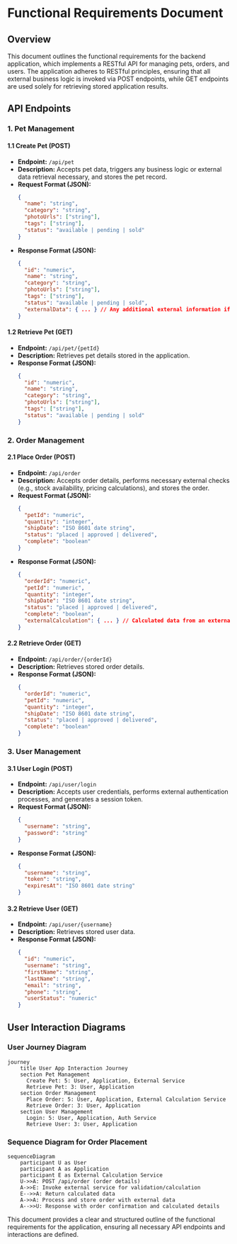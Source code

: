 # Functional Requirements Document

## Overview
This document outlines the functional requirements for the backend application, which implements a RESTful API for managing pets, orders, and users. The application adheres to RESTful principles, ensuring that all external business logic is invoked via POST endpoints, while GET endpoints are used solely for retrieving stored application results.

## API Endpoints

### 1. Pet Management

#### 1.1 Create Pet (POST)
- **Endpoint:** `/api/pet`
- **Description:** Accepts pet data, triggers any business logic or external data retrieval necessary, and stores the pet record.
- **Request Format (JSON):**
    ```json
    {
      "name": "string",
      "category": "string",
      "photoUrls": ["string"],
      "tags": ["string"],
      "status": "available | pending | sold"
    }
    ```
- **Response Format (JSON):**
    ```json
    {
      "id": "numeric",
      "name": "string",
      "category": "string",
      "photoUrls": ["string"],
      "tags": ["string"],
      "status": "available | pending | sold",
      "externalData": { ... } // Any additional external information if applicable.
    }
    ```

#### 1.2 Retrieve Pet (GET)
- **Endpoint:** `/api/pet/{petId}`
- **Description:** Retrieves pet details stored in the application.
- **Response Format (JSON):**
    ```json
    {
      "id": "numeric",
      "name": "string",
      "category": "string",
      "photoUrls": ["string"],
      "tags": ["string"],
      "status": "available | pending | sold"
    }
    ```

### 2. Order Management

#### 2.1 Place Order (POST)
- **Endpoint:** `/api/order`
- **Description:** Accepts order details, performs necessary external checks (e.g., stock availability, pricing calculations), and stores the order.
- **Request Format (JSON):**
    ```json
    {
      "petId": "numeric",
      "quantity": "integer",
      "shipDate": "ISO 8601 date string",
      "status": "placed | approved | delivered",
      "complete": "boolean"
    }
    ```
- **Response Format (JSON):**
    ```json
    {
      "orderId": "numeric",
      "petId": "numeric",
      "quantity": "integer",
      "shipDate": "ISO 8601 date string",
      "status": "placed | approved | delivered",
      "complete": "boolean",
      "externalCalculation": { ... } // Calculated data from an external source.
    }
    ```

#### 2.2 Retrieve Order (GET)
- **Endpoint:** `/api/order/{orderId}`
- **Description:** Retrieves stored order details.
- **Response Format (JSON):**
    ```json
    {
      "orderId": "numeric",
      "petId": "numeric",
      "quantity": "integer",
      "shipDate": "ISO 8601 date string",
      "status": "placed | approved | delivered",
      "complete": "boolean"
    }
    ```

### 3. User Management

#### 3.1 User Login (POST)
- **Endpoint:** `/api/user/login`
- **Description:** Accepts user credentials, performs external authentication processes, and generates a session token.
- **Request Format (JSON):**
    ```json
    {
      "username": "string",
      "password": "string"
    }
    ```
- **Response Format (JSON):**
    ```json
    {
      "username": "string",
      "token": "string",
      "expiresAt": "ISO 8601 date string"
    }
    ```

#### 3.2 Retrieve User (GET)
- **Endpoint:** `/api/user/{username}`
- **Description:** Retrieves stored user data.
- **Response Format (JSON):**
    ```json
    {
      "id": "numeric",
      "username": "string",
      "firstName": "string",
      "lastName": "string",
      "email": "string",
      "phone": "string",
      "userStatus": "numeric"
    }
    ```

## User Interaction Diagrams

### User Journey Diagram

```mermaid
journey
    title User App Interaction Journey
    section Pet Management
      Create Pet: 5: User, Application, External Service
      Retrieve Pet: 3: User, Application
    section Order Management
      Place Order: 5: User, Application, External Calculation Service
      Retrieve Order: 3: User, Application
    section User Management
      Login: 5: User, Application, Auth Service
      Retrieve User: 3: User, Application
```

### Sequence Diagram for Order Placement

```mermaid
sequenceDiagram
    participant U as User
    participant A as Application
    participant E as External Calculation Service
    U->>A: POST /api/order (order details)
    A->>E: Invoke external service for validation/calculation
    E-->>A: Return calculated data
    A->>A: Process and store order with external data
    A-->>U: Response with order confirmation and calculated details
```

This document provides a clear and structured outline of the functional requirements for the application, ensuring all necessary API endpoints and interactions are defined.